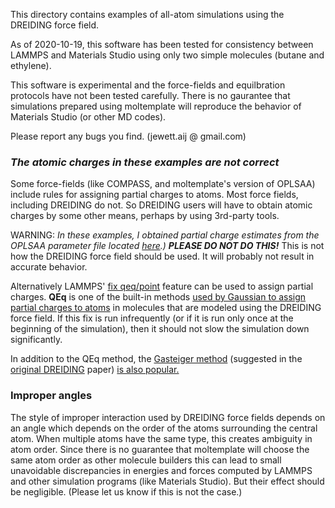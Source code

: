 This directory contains examples of all-atom simulations using the DREIDING force field.

As of 2020-10-19, this software has been tested for consistency between LAMMPS and Materials Studio using only two simple molecules (butane and ethylene).

This software is experimental and the force-fields and equilbration protocols have not been tested carefully.  There is no gaurantee that simulations prepared using moltemplate will reproduce the behavior of Materials Studio (or other MD codes).

Please report any bugs you find.
(jewett.aij @ gmail.com)

### *The atomic charges in these examples are not correct*

Some force-fields (like COMPASS, and moltemplate's version of OPLSAA) include rules for assigning partial charges to atoms.  Most force fields, including DREIDING do not.  So DREIDING users will have to obtain atomic charges by some other means, perhaps by using 3rd-party tools.

WARNING:
*In these examples, I obtained partial charge estimates from the OPLSAA parameter file located [here](http://dasher.wustl.edu/tinker/distribution/params/oplsaa.prm).)*
***PLEASE DO NOT DO THIS!***
This is not how the DREIDING force field should be used.  It will probably not result in accurate behavior.

Alternatively LAMMPS' [fix qeq/point](https://docs.lammps.org/fix_qeq.html) feature can be used to assign partial charges.  **QEq** is one of the built-in methods [used by Gaussian to assign partial charges to atoms](https://gaussian.com/mm/) in molecules that are modeled using the DREIDING force field.
If this fix is run infrequently (or if it is run only once at the beginning of the simulation), then it should not slow the simulation down significantly.

In addition to the QEq method, the [Gasteiger method](https://doi.org/10.1016/0040-4020(80)80168-2)
(suggested in the [original DREIDING](https://doi.org/10.1021/j100389a010) paper)
[is also popular.](https://bioviacommunity.force.com/Communities_Topics?id=90638000000Gw1YAAS&name=Materials+Studio&tid=09a500000004QfAAAU#/feedtype=SINGLE_QUESTION_DETAIL)


### Improper angles

The style of improper interaction used by DREIDING force fields depends on an angle which depends on the order of the atoms surrounding the central atom.  When multiple atoms have the same type, this creates ambiguity in atom order.  Since there is no guarantee that moltemplate will choose the same atom order as other molecule builders this can lead to small unavoidable discrepancies in energies and forces computed by LAMMPS and other simulation programs (like Materials Studio).  But their effect should be negligible.  (Please let us know if this is not the case.)


